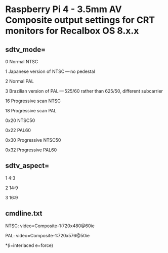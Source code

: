 Raspberry Pi 4 - 3.5mm AV Composite output settings for CRT monitors for Recalbox OS 8.x.x
====================================================================================

sdtv_mode=
---------------

0 Normal NTSC

1 Japanese version of NTSC — no pedestal

2 Normal PAL

3 Brazilian version of PAL — 525/60 rather than 625/50, different subcarrier

16 Progressive scan NTSC

18 Progressive scan PAL


0x20 NTSC50

0x22 PAL60

0x30 Progressive NTSC50

0x32 Progressive PAL60


sdtv_aspect=
---------------

1 4:3

2 14:9

3 16:9


cmdline.txt
------------
NTSC: video=Composite-1:720x480@60ie

PAL: video=Composite-1:720x576@50ie

*(i=interlaced e=force)
